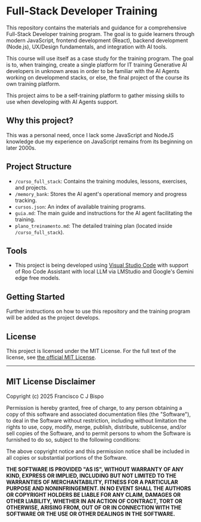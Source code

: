 # Full-Stack Developer Training

This repository contains the materials and guidance for a comprehensive Full-Stack Developer training program. The goal is to guide learners through modern JavaScript, frontend development (React), backend development (Node.js), UX/Design fundamentals, and integration with AI tools.

This course will use itself as a case study for the training program. The goal is to, when trainging, create a single platform for IT training Generative AI developers in unknown areas in order to be familiar with the AI Agents working on developmend stacks, or else, the final project of the course its own training platform.

This project aims to be a self-training platform to gather missing skills to use when developing with AI Agents support.

## Why this project?

This was a personal need, once I lack some JavaScript and NodeJS knowledge due my experience on JavaScript remains from its beginning on later 2000s. 

## Project Structure

- `/curso_full_stack`: Contains the training modules, lessons, exercises, and projects.
- `/memory_bank`: Stores the AI agent's operational memory and progress tracking.
- `cursos.json`: An index of available training programs.
- `guia.md`: The main guide and instructions for the AI agent facilitating the training.
- `plano_treinamento.md`: The detailed training plan (located inside `/curso_full_stack`).

## Tools

- This project is being developed using [Visual Studio Code](https://code.visualstudio.com/) with support of Roo Code Assistant with local LLM via LMStudio and Google's Gemini edge free models.

## Getting Started

Further instructions on how to use this repository and the training program will be added as the project develops.

## License

This project is licensed under the MIT License. For the full text of the license, see [the official MIT License](https://opensource.org/licenses/MIT).

---
## MIT License Disclaimer

Copyright (c) 2025 Francisco C J Bispo

Permission is hereby granted, free of charge, to any person obtaining a copy of this software and associated documentation files (the "Software"), to deal in the Software without restriction, including without limitation the rights to use, copy, modify, merge, publish, distribute, sublicense, and/or sell copies of the Software, and to permit persons to whom the Software is furnished to do so, subject to the following conditions:

The above copyright notice and this permission notice shall be included in all copies or substantial portions of the Software.

**THE SOFTWARE IS PROVIDED "AS IS", WITHOUT WARRANTY OF ANY KIND, EXPRESS OR IMPLIED, INCLUDING BUT NOT LIMITED TO THE WARRANTIES OF MERCHANTABILITY, FITNESS FOR A PARTICULAR PURPOSE AND NONINFRINGEMENT. IN NO EVENT SHALL THE AUTHORS OR COPYRIGHT HOLDERS BE LIABLE FOR ANY CLAIM, DAMAGES OR OTHER LIABILITY, WHETHER IN AN ACTION OF CONTRACT, TORT OR OTHERWISE, ARISING FROM, OUT OF OR IN CONNECTION WITH THE SOFTWARE OR THE USE OR OTHER DEALINGS IN THE SOFTWARE.**
